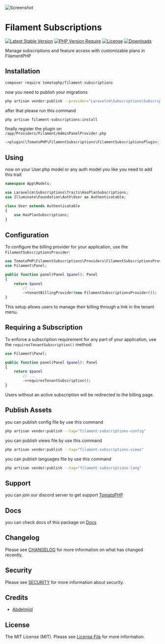 ![Screenshot](https://raw.githubusercontent.com/tomatophp/filament-subscriptions/master/arts/megoxv-tomato-subscriptions.jpg)

# Filament Subscriptions

[![Latest Stable Version](https://poser.pugx.org/tomatophp/filament-subscriptions/version.svg)](https://packagist.org/packages/tomatophp/filament-subscriptions)
[![PHP Version Require](http://poser.pugx.org/tomatophp/filament-subscriptions/require/php)](https://packagist.org/packages/tomatophp/filament-subscriptions)
[![License](https://poser.pugx.org/tomatophp/filament-subscriptions/license.svg)](https://packagist.org/packages/tomatophp/filament-subscriptions)
[![Downloads](https://poser.pugx.org/tomatophp/filament-subscriptions/d/total.svg)](https://packagist.org/packages/tomatophp/filament-subscriptions)

Manage subscriptions and feature access with customizable plans in FilamentPHP

## Installation

```bash
composer require tomatophp/filament-subscriptions
```

now you need to publish your migrations

```bash
php artisan vendor:publish --provider="Laravelcm\Subscriptions\SubscriptionServiceProvider"
```

after that please run this command

```bash
php artisan filament-subscriptions:install
```

finally register the plugin on `/app/Providers/Filament/AdminPanelProvider.php`

```php
->plugin(\TomatoPHP\FilamentSubscriptions\FilamentSubscriptionsPlugin::make())
```

## Using 

now on your User.php model or any auth model you like you need to add this trait

```php
namespace App\Models;

use Laravelcm\Subscriptions\Traits\HasPlanSubscriptions;
use Illuminate\Foundation\Auth\User as Authenticatable;

class User extends Authenticatable
{
    use HasPlanSubscriptions;
}
```

## Configuration

To configure the billing provider for your application, use the `FilamentSubscriptionsProvider`:

```php
use TomatoPHP\FilamentSubscriptions\Providers\FilamentSubscriptionsProvider;
use Filament\Panel;

public function panel(Panel $panel): Panel
{
    return $panel
        // ...
        ->tenantBillingProvider(new FilamentSubscriptionsProvider());
}
```

This setup allows users to manage their billing through a link in the tenant menu.

## Requiring a Subscription

To enforce a subscription requirement for any part of your application, use the `requiresTenantSubscription()` method:

```php
use Filament\Panel;

public function panel(Panel $panel): Panel
{
    return $panel
        // ...
        ->requiresTenantSubscription();
}
```

Users without an active subscription will be redirected to the billing page.

## Publish Assets

you can publish config file by use this command

```bash
php artisan vendor:publish --tag="filament-subscriptions-config"
```

you can publish views file by use this command

```bash
php artisan vendor:publish --tag="filament-subscriptions-views"
```

you can publish languages file by use this command

```bash
php artisan vendor:publish --tag="filament-subscriptions-lang"
```

## Support

you can join our discord server to get support [TomatoPHP](https://discord.gg/vKV9U7gD3c)

## Docs

you can check docs of this package on [Docs](https://docs.tomatophp.com/filament/filament-withdrawals)

## Changelog

Please see [CHANGELOG](CHANGELOG.md) for more information on what has changed recently.

## Security

Please see [SECURITY](SECURITY.md) for more information about security.

## Credits

- [Abdelmjid](https://wa.me/201091523908)

## License

The MIT License (MIT). Please see [License File](LICENSE.md) for more information.


